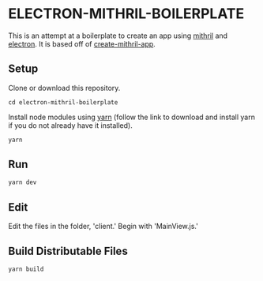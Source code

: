# ELECTRON-MITHRIL-BOILERPLATE
This is an attempt at a boilerplate to create an app using [mithril](https://mithril.js.org/) and [electron](https://www.electronjs.org/). It is based off of [create-mithril-app](https://www.npmjs.com/package/create-mithril-app).

## Setup
Clone or download this repository.

`cd electron-mithril-boilerplate`

Install node modules using [yarn](https://www.npmjs.com/package/yarn) (follow the link to download and install yarn if you do not already have it installed).

```bash
yarn
```

## Run
```bash
yarn dev
```

## Edit
Edit the files in the folder, 'client.' Begin with 'MainView.js.'
## Build Distributable Files
```bash
yarn build
```
